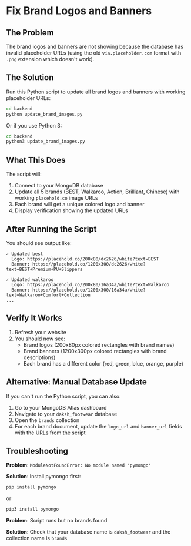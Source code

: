 # Fix Brand Logos and Banners

## The Problem

The brand logos and banners are not showing because the database has invalid placeholder URLs (using the old `via.placeholder.com` format with `.png` extension which doesn't work).

## The Solution

Run this Python script to update all brand logos and banners with working placeholder URLs:

```bash
cd backend
python update_brand_images.py
```

Or if you use Python 3:

```bash
cd backend
python3 update_brand_images.py
```

## What This Does

The script will:
1. Connect to your MongoDB database
2. Update all 5 brands (BEST, Walkaroo, Action, Brilliant, Chinese) with working `placehold.co` image URLs
3. Each brand will get a unique colored logo and banner
4. Display verification showing the updated URLs

## After Running the Script

You should see output like:
```
✓ Updated best
  Logo: https://placehold.co/200x80/dc2626/white?text=BEST
  Banner: https://placehold.co/1200x300/dc2626/white?text=BEST+Premium+PU+Slippers

✓ Updated walkaroo
  Logo: https://placehold.co/200x80/16a34a/white?text=Walkaroo
  Banner: https://placehold.co/1200x300/16a34a/white?text=Walkaroo+Comfort+Collection
...
```

## Verify It Works

1. Refresh your website
2. You should now see:
   - Brand logos (200x80px colored rectangles with brand names)
   - Brand banners (1200x300px colored rectangles with brand descriptions)
   - Each brand has a different color (red, green, blue, orange, purple)

## Alternative: Manual Database Update

If you can't run the Python script, you can also:

1. Go to your MongoDB Atlas dashboard
2. Navigate to your `daksh_footwear` database
3. Open the `brands` collection
4. For each brand document, update the `logo_url` and `banner_url` fields with the URLs from the script

## Troubleshooting

**Problem**: `ModuleNotFoundError: No module named 'pymongo'`

**Solution**: Install pymongo first:
```bash
pip install pymongo
```
or
```bash
pip3 install pymongo
```

**Problem**: Script runs but no brands found

**Solution**: Check that your database name is `daksh_footwear` and the collection name is `brands`
